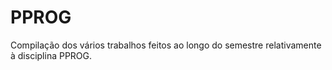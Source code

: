 # PPROG
Compilação dos vários trabalhos feitos ao longo do semestre relativamente à disciplina PPROG.
